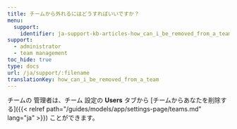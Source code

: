 ```yaml
---
title: チームから外れるにはどうすればいいですか？
menu:
  support:
    identifier: ja-support-kb-articles-how_can_i_be_removed_from_a_team
support:
  - administrator
  - team management
toc_hide: true
type: docs
url: /ja/support/:filename
translationKey: how_can_i_be_removed_from_a_team
---
```

チームの 管理者は、チーム 設定の **Users** タブから [チームからあなたを削除する]({{< relref path="/guides/models/app/settings-page/teams.md" lang="ja" >}}) ことができます。